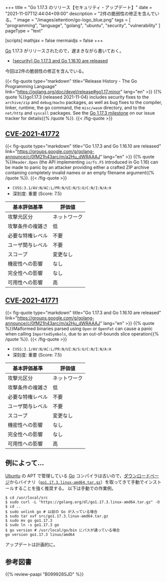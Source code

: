 +++
title = "Go 1.17.3 のリリース【セキュリティ・アップデート】"
date =  "2021-11-07T12:44:04+09:00"
description = "2件の脆弱性の修正を含んでいる。"
image = "/images/attention/go-logo_blue.png"
tags  = [ "programming", "language", "golang", "ubuntu", "security", "vulnerability" ]
pageType = "text"

[scripts]
  mathjax = false
  mermaidjs = false
+++

[Go] 1.17.3 がリリースされたので，遅まきながら書いておく。

- [[security] Go 1.17.3 and Go 1.16.10 are released](https://groups.google.com/g/golang-announce/c/0fM21h43arc/m/a2Hu_dWRAAAJ)

今回は2件の脆弱性の修正を含んでいる。

{{< fig-quote type="markdown" title="Release History - The Go Programming Language" link="https://golang.org/doc/devel/release#go1.17.minor" lang="en" >}}
{{% quote %}}go1.17.3 (released 2021-11-04) includes security fixes to the `archive/zip` and `debug/macho` packages, as well as bug fixes to the compiler, linker, runtime, the go command, the `misc/wasm` directory, and to the `net/http` and `syscall` packages. See the [Go 1.17.3 milestone](https://github.com/golang/go/issues?q=milestone%3AGo1.17.3+label%3ACherryPickApproved) on our issue tracker for details{{% /quote %}}.
{{< /fig-quote >}}

## [CVE-2021-41772]

{{< fig-quote type="markdown" title="Go 1.17.3 and Go 1.16.10 are released" link="https://groups.google.com/g/golang-announce/c/0fM21h43arc/m/a2Hu_dWRAAAJ" lang="en" >}}
{{% quote %}}`Reader.Open` (the API implementing `io/fs.FS` introduced in Go 1.16) can be made to panic by an attacker providing either a crafted ZIP archive containing completely invalid names or an empty filename argument{{% /quote %}}.
{{< /fig-quote >}}

- `CVSS:3.1/AV:N/AC:L/PR:N/UI:N/S:U/C:N/I:N/A:H`
- 深刻度: 重要 (Score: 7.5)

| 基本評価基準 | 評価値 |
|--------|-------|
| 攻撃元区分 | ネットワーク |
| 攻撃条件の複雑さ | 低 |
| 必要な特権レベル | 不要 |
| ユーザ関与レベル | 不要 |
| スコープ | 変更なし |
| 機密性への影響 | なし |
| 完全性への影響 | なし |
| 可用性への影響 | 高 |

## [CVE-2021-41771]

{{< fig-quote type="markdown" title="Go 1.17.3 and Go 1.16.10 are released" link="https://groups.google.com/g/golang-announce/c/0fM21h43arc/m/a2Hu_dWRAAAJ" lang="en" >}}
{{% quote %}}Malformed binaries parsed using `Open` or `OpenFat` can cause a panic when calling `ImportedSymbols`, due to an out-of-bounds slice operation{{% /quote %}}.
{{< /fig-quote >}}

- `CVSS:3.1/AV:N/AC:L/PR:N/UI:N/S:U/C:N/I:N/A:H`
- 深刻度: 重要 (Score: 7.5)

| 基本評価基準 | 評価値 |
|--------|-------|
| 攻撃元区分 | ネットワーク |
| 攻撃条件の複雑さ | 低 |
| 必要な特権レベル | 不要 |
| ユーザ関与レベル | 不要 |
| スコープ | 変更なし |
| 機密性への影響 | なし |
| 完全性への影響 | なし |
| 可用性への影響 | 高 |

## 例によって...

[Ubuntu] の APT で管理している [Go] コンパイラは古いので，[ダウンロードページ](https://golang.org/dl/ "Downloads - The Go Programming Language")からバイナリ（[`go1.17.3.linux-amd64.tar.gz`](https://golang.org/dl/go1.17.3.linux-amd64.tar.gz)）を取ってきて手動でインストールすることを強く推奨する。
以下は手動での作業例。

```text
$ cd /usr/local/src
$ sudo curl -L "https://golang.org/dl/go1.17.3.linux-amd64.tar.gz" -O
$ cd ..
$ sudo unlink go # 以前の Go が入っている場合
$ sudo tar xvf src/go1.17.3.linux-amd64.tar.gz
$ sudo mv go go1.17.3
$ sudo ln -s go1.17.3 go
$ go version # /usr/local/go/bin にパスが通っている場合
go version go1.17.3 linux/amd64
```

アップデートは計画的に。

[Go]: https://go.dev/
[Ubuntu]: https://www.ubuntu.com/ "The leading operating system for PCs, IoT devices, servers and the cloud | Ubuntu"
[CVE-2021-41772]: https://nvd.nist.gov/vuln/detail/CVE-2021-41772
[CVE-2021-41771]: https://nvd.nist.gov/vuln/detail/CVE-2021-41771

## 参考図書

{{% review-paapi "B099928SJD" %}} <!-- プログラミング言語Go -->
